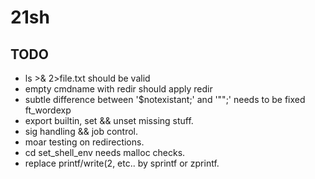 # 21sh

## TODO

- ls >& 2>file.txt should be valid
- empty cmdname with redir should apply redir
- subtle difference between '$notexistant;' and '"";' needs to be fixed ft_wordexp
- export builtin, set && unset missing stuff.
- sig handling && job control.
- moar testing on redirections.
- cd set_shell_env needs malloc checks.
- replace printf/write(2, etc.. by sprintf or zprintf.
